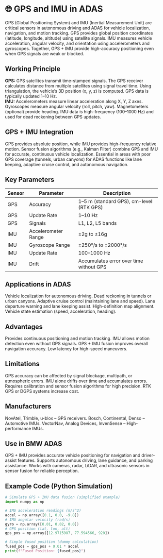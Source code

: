 # 🌐 GPS and IMU in ADAS
GPS (Global Positioning System) and IMU (Inertial Measurement Unit) are critical sensors in autonomous driving and ADAS for vehicle localization, navigation, and motion tracking. GPS provides global position coordinates (latitude, longitude, altitude) using satellite signals. IMU measures vehicle acceleration, angular velocity, and orientation using accelerometers and gyroscopes. Together, GPS + IMU provide high-accuracy positioning even when GPS signals are weak or blocked.

## Working Principle
**GPS:** GPS satellites transmit time-stamped signals. The GPS receiver calculates distance from multiple satellites using signal travel time. Using triangulation, the vehicle’s 3D position (x, y, z) is computed. GPS data is typically updated 1–10 Hz.  
**IMU:** Accelerometers measure linear acceleration along X, Y, Z axes. Gyroscopes measure angular velocity (roll, pitch, yaw). Magnetometers (optional) provide heading. IMU data is high-frequency (100–1000 Hz) and used for dead reckoning between GPS updates.

## GPS + IMU Integration
GPS provides absolute position, while IMU provides high-frequency relative motion. Sensor fusion algorithms (e.g., Kalman Filter) combine GPS and IMU for accurate, continuous vehicle localization. Essential in areas with poor GPS coverage (tunnels, urban canyons) for ADAS functions like lane keeping, adaptive cruise control, and autonomous navigation.

## Key Parameters
| Sensor | Parameter | Description |
|--------|-----------|-------------|
| GPS | Accuracy | 1–5 m (standard GPS), cm-level (RTK GPS) |
| GPS | Update Rate | 1–10 Hz |
| GPS | Signals | L1, L2, L5 bands |
| IMU | Accelerometer Range | ±2g to ±16g |
| IMU | Gyroscope Range | ±250°/s to ±2000°/s |
| IMU | Update Rate | 100–1000 Hz |
| IMU | Drift | Accumulates error over time without GPS |

## Applications in ADAS
Vehicle localization for autonomous driving. Dead reckoning in tunnels or urban canyons. Adaptive cruise control (maintaining lane and speed). Lane departure warning and lane keeping assist. High-definition map alignment. Vehicle state estimation (speed, acceleration, heading).

## Advantages
Provides continuous positioning and motion tracking. IMU allows motion detection even without GPS signals. GPS + IMU fusion improves overall navigation accuracy. Low latency for high-speed maneuvers.

## Limitations
GPS accuracy can be affected by signal blockage, multipath, or atmospheric errors. IMU alone drifts over time and accumulates errors. Requires calibration and sensor fusion algorithms for high precision. RTK GPS or DGPS systems increase cost.

## Manufacturers
NovAtel, Trimble, u-blox – GPS receivers. Bosch, Continental, Denso – Automotive IMUs. VectorNav, Analog Devices, InvenSense – High-performance IMUs.

## Use in BMW ADAS
GPS + IMU provides accurate vehicle positioning for navigation and driver-assist features. Supports autonomous driving, lane guidance, and parking assistance. Works with cameras, radar, LiDAR, and ultrasonic sensors in sensor fusion for reliable perception.

## Example Code (Python Simulation)
```python
# Simulate GPS + IMU data fusion (simplified example)
import numpy as np

# IMU acceleration readings (m/s^2)
accel = np.array([0.1, 0.0, -9.8])
# IMU angular velocity (rad/s)
gyro = np.array([0.01, 0.02, 0.0])
# GPS position (lat, lon, alt)
gps_pos = np.array([12.9715987, 77.594566, 920])

# Simple fused position (dummy calculation)
fused_pos = gps_pos + 0.01 * accel
print(f"Fused Position: {fused_pos}")
